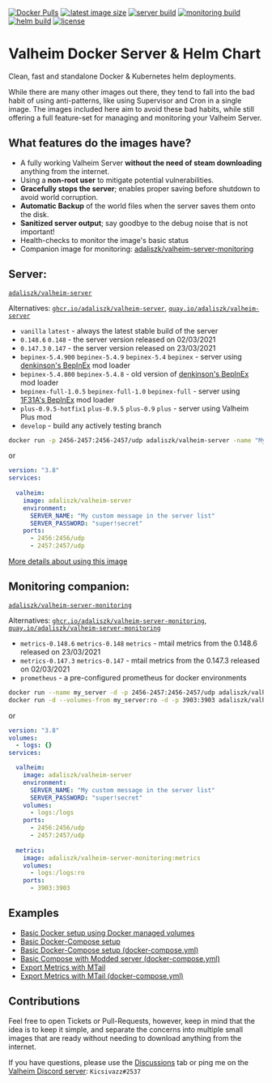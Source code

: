 [![Docker Pulls](https://img.shields.io/docker/pulls/adaliszk/valheim-server?label=Docker%20Pulls)](https://hub.docker.com/r/adaliszk/valheim-server)
[![:latest image size](https://img.shields.io/docker/image-size/adaliszk/valheim-server/latest?label=Image%20Size)](https://hub.docker.com/r/adaliszk/valheim-server)
[![server build](https://github.com/adaliszk/valheim-server/actions/workflows/cd-server.yml/badge.svg?label=Server)](https://github.com/adaliszk/valheim-server/actions/workflows/cd-server.yml)
[![monitoring build](https://github.com/adaliszk/valheim-server/actions/workflows/cd-monitoring.yml/badge.svg?label=Monitoring)](https://github.com/adaliszk/valheim-server/actions/workflows/cd-monitoring.yml)
[![helm build](https://github.com/adaliszk/valheim-server/actions/workflows/helm-build.yml/badge.svg)](https://github.com/adaliszk/valheim-server/actions/workflows/helm-build.yml)
[![license](https://img.shields.io/github/license/adaliszk/valheim-server?label=License)](https://github.com/adaliszk/valheim-server/LICENSE.md)

# Valheim Docker Server & Helm Chart
Clean, fast and standalone Docker & Kubernetes helm deployments.

While there are many other images out there, they tend to fall into the bad habit of using anti-patterns, like using 
Supervisor and Cron in a single image. The images included here aim to avoid these bad habits, while still offering a 
full feature-set for managing and monitoring your Valheim Server.


## What features do the images have?
- A fully working Valheim Server **without the need of steam downloading** anything from the internet.
- Using a **non-root user** to mitigate potential vulnerabilities.
- **Gracefully stops the server**; enables proper saving before shutdown to avoid world corruption.
- **Automatic Backup** of the world files when the server saves them onto the disk.
- **Sanitized server output**; say goodbye to the debug noise that is not important!
- Health-checks to monitor the image's basic status
- Companion image for monitoring: [adaliszk/valheim-server-monitoring](https://hub.docker.com/r/adaliszk/valheim-server-monitoring)


## Server:
[`adaliszk/valheim-server`](https://hub.docker.com/r/adaliszk/valheim-server)  

Alternatives:
[`ghcr.io/adaliszk/valheim-server`](https://ghcr.io/adaliszk/valheim-server), 
[`quay.io/adaliszk/valheim-server`](https://quay.io/adaliszk/valheim-server)

- `vanilla` `latest` - always the latest stable build of the server
- `0.148.6` `0.148` - the server version released on 02/03/2021
- `0.147.3` `0.147` - the server version released on 23/03/2021
- `bepinex-5.4.900` `bepinex-5.4.9` `bepinex-5.4` `bepinex` - server using [denkinson's BepInEx](https://valheim.thunderstore.io/package/denikson/BepInExPack_Valheim) mod loader
- `bepinex-5.4.800` `bepinex-5.4.8` - old version of [denkinson's BepInEx](https://valheim.thunderstore.io/package/denikson/BepInExPack_Valheim) mod loader
- `bepinex-full-1.0.5` `bepinex-full-1.0` `bepinex-full` - server using [1F31A's BepInEx](https://valheim.thunderstore.io/package/1F31A/BepInEx_Valheim_Full) mod loader
- `plus-0.9.5-hotfix1` `plus-0.9.5` `plus-0.9` `plus` - server using Valheim Plus mod
- `develop` - build any actively testing branch

```bash
docker run -p 2456-2457:2456-2457/udp adaliszk/valheim-server -name "My Server" -password="super!secret"
```

or

```yaml
version: "3.8"
services:
    
  valheim:
    image: adaliszk/valheim-server
    environment:
      SERVER_NAME: "My custom message in the server list"
      SERVER_PASSWORD: "super!secret"
    ports:
      - 2456:2456/udp
      - 2457:2457/udp
```

[More details about using this image](images/vanilla/README.md)

## Monitoring companion:
[`adaliszk/valheim-server-monitoring`](https://hub.docker.com/r/adaliszk/valheim-server-monitoring)

Alternatives:
[`ghcr.io/adaliszk/valheim-server-monitoring`](https://ghcr.io/adaliszk/valheim-server-monitoring), 
[`quay.io/adaliszk/valheim-server-monitoring`](https://quay.io/adaliszk/valheim-server-monitoring)

- `metrics-0.148.6` `metrics-0.148` `metrics` - mtail metrics from the 0.148.6 released on 23/03/2021
- `metrics-0.147.3` `metrics-0.147` - mtail metrics from the 0.147.3 released on 02/03/2021
- `prometheus` - a pre-configured prometheus for docker environments

```bash
docker run --name my_server -d -p 2456-2457:2456-2457/udp adaliszk/valheim-server
docker run -d --volumes-from my_server:ro -d -p 3903:3903 adaliszk/valheim-server-monitoring:metrics
```

or

```yaml
version: "3.8"
volumes:
  - logs: {}
services:

  valheim:
    image: adaliszk/valheim-server
    environment:
      SERVER_NAME: "My custom message in the server list"
      SERVER_PASSWORD: "super!secret"
    volumes:
      - logs:/logs
    ports:
      - 2456:2456/udp
      - 2457:2457/udp
  
  metrics:
    image: adaliszk/valheim-server-monitoring:metrics
    volumes:
      - logs:/logs:ro
    ports:
      - 3903:3903
```

## Examples 
- [Basic Docker setup using Docker managed volumes](docs/basic-Docker-setup.md)
- [Basic Docker-Compose setup](docs/basic-Docker-Compose-setup.md)
- [Basic Docker-Compose setup (docker-compose.yml)](docs/examples/compose-simple.yml)  
- [Basic Compose with Modded server (docker-compose.yml)](docs/examples/compose-modded.yml)
- [Export Metrics with MTail](docs/export-metrics-with-MTail.md)
- [Export Metrics with MTail (docker-compose.yml)](docs/examples/compose-with-metrics.yml)


## Contributions
Feel free to open Tickets or Pull-Requests, however, keep in mind that the idea is to keep it simple, and separate the
concerns into multiple small images that are ready without needing to download anything from the internet.

If you have questions, please use the [Discussions](https://github.com/adaliszk/valheim-server/discussions) tab or ping 
me on the [Valheim Discord server](https://discord.gg/valheim): `Kicsivazz#2537`